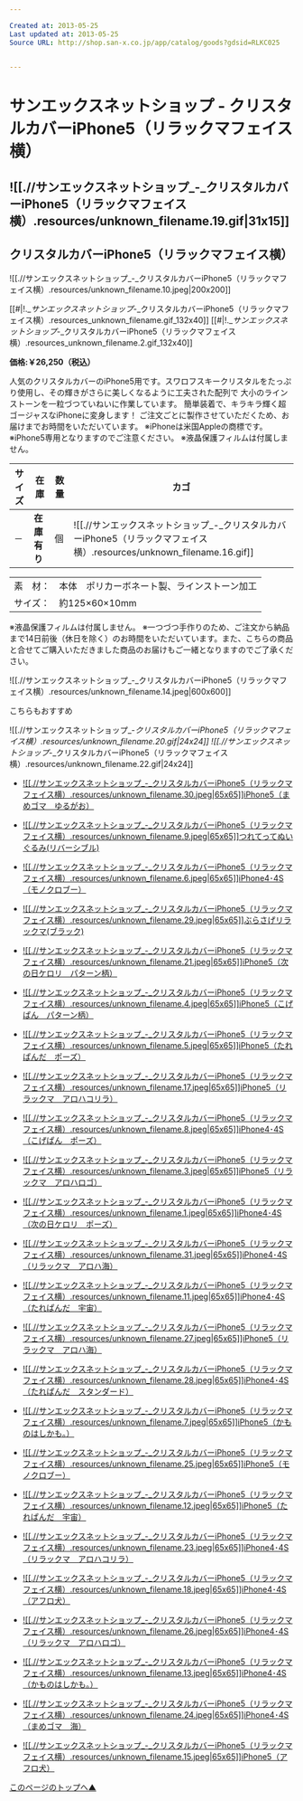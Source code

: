 ```yaml
---

Created at: 2013-05-25
Last updated at: 2013-05-25
Source URL: http://shop.san-x.co.jp/app/catalog/goods?gdsid=RLKC025


---
```


# サンエックスネットショップ - クリスタルカバーiPhone5（リラックマフェイス横）


## ![[.//サンエックスネットショップ_-_クリスタルカバーiPhone5（リラックマフェイス横）.resources/unknown_filename.19.gif\|31x15]]

## クリスタルカバーiPhone5（リラックマフェイス横）

![[.//サンエックスネットショップ_-_クリスタルカバーiPhone5（リラックマフェイス横）.resources/unknown_filename.10.jpeg\|200x200]]

[[#|!.__サンエックスネットショップ_-_クリスタルカバーiPhone5（リラックマフェイス横）.resources_unknown_filename.gif_132x40]] [[#|!.__サンエックスネットショップ_-_クリスタルカバーiPhone5（リラックマフェイス横）.resources_unknown_filename.2.gif_132x40]]

**価格:￥26,250（税込）**

人気のクリスタルカバーのiPhone5用です。スワロフスキークリスタルをたっぷり使用し、その輝きがさらに美しくなるように工夫された配列で 大小のラインストーンを一粒づつていねいに作業しています。 簡単装着で、キラキラ輝く超ゴージャスなiPhoneに変身します！ ご注文ごとに製作させていただくため、お届けまでお時間をいただいています。
※iPhoneは米国Appleの商標です。
※iPhone5専用となりますのでご注意ください。
※液晶保護フィルムは付属しません。

| サイズ | 在庫  | 数量  | カゴ  |
| --- | --- | --- | --- |
| －   | **在庫有り** | 個   | ![[.//サンエックスネットショップ_-_クリスタルカバーiPhone5（リラックマフェイス横）.resources/unknown_filename.16.gif]] |

|     |     |
| --- | --- |
| 素　材： | 本体　ポリカーボネート製、ラインストーン加工 |
| サイズ： | 約125×60×10mm |

※液晶保護フィルムは付属しません。
※一つづつ手作りのため、ご注文から納品まで14日前後（休日を除く）のお時間をいただいています。また、こちらの商品と合せてご購入いただきました商品のお届けもご一緒となりますのでご了承ください。

![[.//サンエックスネットショップ_-_クリスタルカバーiPhone5（リラックマフェイス横）.resources/unknown_filename.14.jpeg\|600x600]]

こちらもおすすめ

![[.//サンエックスネットショップ_-_クリスタルカバーiPhone5（リラックマフェイス横）.resources/unknown_filename.20.gif\|24x24]] ![[.//サンエックスネットショップ_-_クリスタルカバーiPhone5（リラックマフェイス横）.resources/unknown_filename.22.gif\|24x24]]

* [![[.//サンエックスネットショップ_-_クリスタルカバーiPhone5（リラックマフェイス横）.resources/unknown_filename.30.jpeg|65x65]]iPhone5（まめゴマ　ゆるがお）](http://shop.san-x.co.jp/app/catalog/goods?gdsid=MMGK001)

* [![[.//サンエックスネットショップ_-_クリスタルカバーiPhone5（リラックマフェイス横）.resources/unknown_filename.9.jpeg|65x65]]つれてってぬいぐるみ(リバーシブル)](http://shop.san-x.co.jp/app/catalog/goods?gdsid=RLK3314)
* [![[.//サンエックスネットショップ_-_クリスタルカバーiPhone5（リラックマフェイス横）.resources/unknown_filename.6.jpeg|65x65]]iPhone4･4S（モノクロブー）](http://shop.san-x.co.jp/app/catalog/goods?gdsid=MKBK005)
* [![[.//サンエックスネットショップ_-_クリスタルカバーiPhone5（リラックマフェイス横）.resources/unknown_filename.29.jpeg|65x65]]ぶらさげリラックマ(ブラック)](http://shop.san-x.co.jp/app/catalog/goods?gdsid=RLK3313)
* [![[.//サンエックスネットショップ_-_クリスタルカバーiPhone5（リラックマフェイス横）.resources/unknown_filename.21.jpeg|65x65]]iPhone5（次の日ケロリ　パターン柄）](http://shop.san-x.co.jp/app/catalog/goods?gdsid=KROK002)
* [![[.//サンエックスネットショップ_-_クリスタルカバーiPhone5（リラックマフェイス横）.resources/unknown_filename.4.jpeg|65x65]]iPhone5（こげぱん　パターン柄）](http://shop.san-x.co.jp/app/catalog/goods?gdsid=KOPK002)
* [![[.//サンエックスネットショップ_-_クリスタルカバーiPhone5（リラックマフェイス横）.resources/unknown_filename.5.jpeg|65x65]]iPhone5（たれぱんだ　ポーズ）](http://shop.san-x.co.jp/app/catalog/goods?gdsid=TPDK004)
* [![[.//サンエックスネットショップ_-_クリスタルカバーiPhone5（リラックマフェイス横）.resources/unknown_filename.17.jpeg|65x65]]iPhone5（リラックマ　アロハコリラ）](http://shop.san-x.co.jp/app/catalog/goods?gdsid=RLKK090)
* [![[.//サンエックスネットショップ_-_クリスタルカバーiPhone5（リラックマフェイス横）.resources/unknown_filename.8.jpeg|65x65]]iPhone4･4S（こげぱん　ポーズ）](http://shop.san-x.co.jp/app/catalog/goods?gdsid=KOPK003)
* [![[.//サンエックスネットショップ_-_クリスタルカバーiPhone5（リラックマフェイス横）.resources/unknown_filename.3.jpeg|65x65]]iPhone5（リラックマ　アロハロゴ）](http://shop.san-x.co.jp/app/catalog/goods?gdsid=RLKK091)
* [![[.//サンエックスネットショップ_-_クリスタルカバーiPhone5（リラックマフェイス横）.resources/unknown_filename.1.jpeg|65x65]]iPhone4･4S（次の日ケロリ　ポーズ）](http://shop.san-x.co.jp/app/catalog/goods?gdsid=KROK003)
* [![[.//サンエックスネットショップ_-_クリスタルカバーiPhone5（リラックマフェイス横）.resources/unknown_filename.31.jpeg|65x65]]iPhone4･4S（リラックマ　アロハ海）](http://shop.san-x.co.jp/app/catalog/goods?gdsid=RLKK092)
* [![[.//サンエックスネットショップ_-_クリスタルカバーiPhone5（リラックマフェイス横）.resources/unknown_filename.11.jpeg|65x65]]iPhone4･4S（たれぱんだ　宇宙）](http://shop.san-x.co.jp/app/catalog/goods?gdsid=TPDK007)
* [![[.//サンエックスネットショップ_-_クリスタルカバーiPhone5（リラックマフェイス横）.resources/unknown_filename.27.jpeg|65x65]]iPhone5（リラックマ　アロハ海）](http://shop.san-x.co.jp/app/catalog/goods?gdsid=RLKK089)
* [![[.//サンエックスネットショップ_-_クリスタルカバーiPhone5（リラックマフェイス横）.resources/unknown_filename.28.jpeg|65x65]]iPhone4･4S（たれぱんだ　スタンダード）](http://shop.san-x.co.jp/app/catalog/goods?gdsid=TPDK006)
* [![[.//サンエックスネットショップ_-_クリスタルカバーiPhone5（リラックマフェイス横）.resources/unknown_filename.7.jpeg|65x65]]iPhone5（かものはしかも。）](http://shop.san-x.co.jp/app/catalog/goods?gdsid=KHKK002)
* [![[.//サンエックスネットショップ_-_クリスタルカバーiPhone5（リラックマフェイス横）.resources/unknown_filename.25.jpeg|65x65]]iPhone5（モノクロブー）](http://shop.san-x.co.jp/app/catalog/goods?gdsid=MKBK004)
* [![[.//サンエックスネットショップ_-_クリスタルカバーiPhone5（リラックマフェイス横）.resources/unknown_filename.12.jpeg|65x65]]iPhone5（たれぱんだ　宇宙）](http://shop.san-x.co.jp/app/catalog/goods?gdsid=TPDK005)
* [![[.//サンエックスネットショップ_-_クリスタルカバーiPhone5（リラックマフェイス横）.resources/unknown_filename.23.jpeg|65x65]]iPhone4･4S（リラックマ　アロハコリラ）](http://shop.san-x.co.jp/app/catalog/goods?gdsid=RLKK093)
* [![[.//サンエックスネットショップ_-_クリスタルカバーiPhone5（リラックマフェイス横）.resources/unknown_filename.18.jpeg|65x65]]iPhone4･4S（アフロ犬）](http://shop.san-x.co.jp/app/catalog/goods?gdsid=AFKK002)
* [![[.//サンエックスネットショップ_-_クリスタルカバーiPhone5（リラックマフェイス横）.resources/unknown_filename.26.jpeg|65x65]]iPhone4･4S（リラックマ　アロハロゴ）](http://shop.san-x.co.jp/app/catalog/goods?gdsid=RLKK094)
* [![[.//サンエックスネットショップ_-_クリスタルカバーiPhone5（リラックマフェイス横）.resources/unknown_filename.13.jpeg|65x65]]iPhone4･4S（かものはしかも。）](http://shop.san-x.co.jp/app/catalog/goods?gdsid=KHKK003)
* [![[.//サンエックスネットショップ_-_クリスタルカバーiPhone5（リラックマフェイス横）.resources/unknown_filename.24.jpeg|65x65]]iPhone4･4S（まめゴマ　海）](http://shop.san-x.co.jp/app/catalog/goods?gdsid=MMGK002)
* [![[.//サンエックスネットショップ_-_クリスタルカバーiPhone5（リラックマフェイス横）.resources/unknown_filename.15.jpeg|65x65]]iPhone5（アフロ犬）](http://shop.san-x.co.jp/app/catalog/goods?gdsid=AFKK001)

[このページのトップへ▲](http://shop.san-x.co.jp/app/catalog/goods?gdsid=RLKC025#top)

